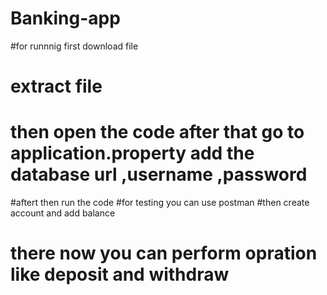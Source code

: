 # Banking-app
#for runnnig first download file 
# extract file
# then open the code after that go to application.property add the database url ,username ,password 
#aftert then run the code
#for testing you can use postman 
#then create account and add balance
# there now you can perform opration like deposit and withdraw
